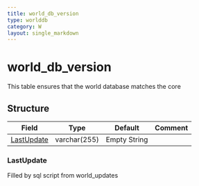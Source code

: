```yaml
---
title: world_db_version
type: worlddb
category: W
layout: single_markdown
---
```


# world_db_version
This table ensures that the world database matches the core

## Structure

Field                                                                                | Type         | Default      | Comment
------------------------------------------------------------------------------------ | ------------ | ------------ | -------
[LastUpdate](#LastUpdate) | varchar(255) | Empty String |        

### LastUpdate

Filled by sql script from world_updates